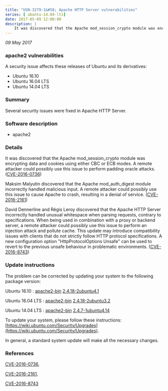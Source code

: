 ```yaml
---
title: "USN-3279-1&#58; Apache HTTP Server vulnerabilities"
series: [ ubuntu-14.04-lts]
date: 2017-05-09 12:00:00
description: |
    It was discovered that the Apache mod_session_crypto module was encrypting data and cookies using either CBC or ECB modes. A remote attacker could possibly use this issue to perform padding oracle attacks. ([CVE-2016-0736](http://people.ubuntu.com/~ubuntu-security/cve/CVE-2016-0736))
--- 
```

 
 

*09 May 2017*

### apache2 vulnerabilities

A security issue affects these releases of Ubuntu and its derivatives:

* Ubuntu 16.10
* Ubuntu 16.04 LTS
* Ubuntu 14.04 LTS

### Summary

Several security issues were fixed in Apache HTTP Server. 

### Software description

* apache2 

### Details

It was discovered that the Apache mod_session_crypto module was encrypting data and cookies using either CBC or ECB modes. A remote attacker could possibly use this issue to perform padding oracle attacks. ([CVE-2016-0736](http://people.ubuntu.com/~ubuntu-security/cve/CVE-2016-0736))

Maksim Malyutin discovered that the Apache mod_auth_digest module incorrectly handled malicious input. A remote attacker could possibly use this issue to cause Apache to crash, resulting in a denial of service. ([CVE-2016-2161](http://people.ubuntu.com/~ubuntu-security/cve/CVE-2016-2161))

David Dennerline and Régis Leroy discovered that the Apache HTTP Server incorrectly handled unusual whitespace when parsing requests, contrary to specifications. When being used in combination with a proxy or backend server, a remote attacker could possibly use this issue to perform an injection attack and pollute cache. This update may introduce compatibility issues with clients that do not strictly follow HTTP protocol specifications. A new configuration option &quot;HttpProtocolOptions Unsafe&quot; can be used to revert to the previous unsafe behaviour in problematic environments. ([CVE-2016-8743](http://people.ubuntu.com/~ubuntu-security/cve/CVE-2016-8743)) 

### Update instructions

The problem can be corrected by updating your system to the following package version:

Ubuntu 16.10
 : [apache2-bin](https://launchpad.net/ubuntu/+source/apache2) <span> [2.4.18-2ubuntu4.1](https://launchpad.net/ubuntu/+source/apache2/2.4.18-2ubuntu4.1) </span> 

Ubuntu 16.04 LTS
 : [apache2-bin](https://launchpad.net/ubuntu/+source/apache2) <span> [2.4.18-2ubuntu3.2](https://launchpad.net/ubuntu/+source/apache2/2.4.18-2ubuntu3.2) </span> 

Ubuntu 14.04 LTS
 : [apache2-bin](https://launchpad.net/ubuntu/+source/apache2) <span> [2.4.7-1ubuntu4.14](https://launchpad.net/ubuntu/+source/apache2/2.4.7-1ubuntu4.14) </span> 

To update your system, please follow these instructions: [https://wiki.ubuntu.com/Security/Upgrades](https://wiki.ubuntu.com/Security/Upgrades).

In general, a standard system update will make all the necessary changes. 

### References

 
 [CVE-2016-0736](http://people.ubuntu.com/~ubuntu-security/cve/CVE-2016-0736), 

 [CVE-2016-2161](http://people.ubuntu.com/~ubuntu-security/cve/CVE-2016-2161), 

 [CVE-2016-8743](http://people.ubuntu.com/~ubuntu-security/cve/CVE-2016-8743)
 

